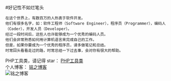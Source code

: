 #好记性不如烂笔头
```
在这个世界上，有数百万的人热衷于软件开发。
他们有很多名字，如：软件工程师（Software Engineer），程序员（Programmer），编码人（Coder），开发人员（Developer）。
经过一段时间后，这些人也许能够成为一个优秀的编码人员。
他们会非常熟悉如何用计算机语言来完成自己的工作。
但是，如果你要成为一个优秀的程序员，请多做笔记和总结。
时常回头看看走过的路，时常总结一下过去事，会对你有很大的帮助。
```

PHP工具类，请记得 star： [PHP工具类](https://github.com/whm19940308/phpTools)  
个人博客： [铭之博客](https://www.whmblog.cn)    
![铭之博客](https://www.whmblog.cn/themes/simpleboot3/public/assets/blog/images/logo.png)